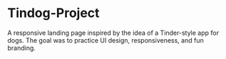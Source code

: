 # Tindog-Project
A responsive landing page inspired by the idea of a Tinder-style app for dogs. The goal was to practice UI design, responsiveness, and fun branding.
